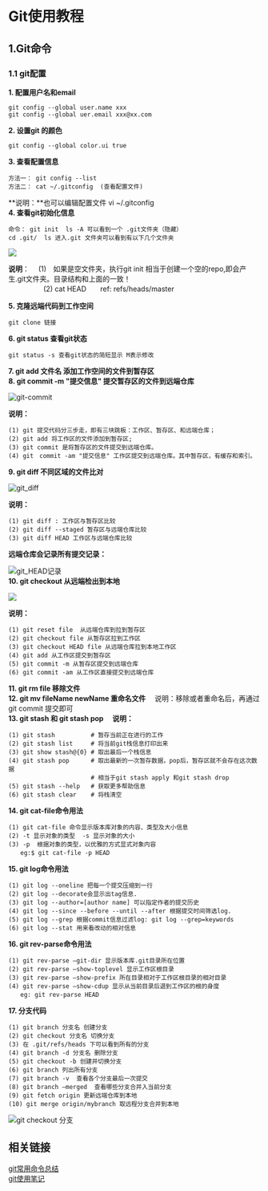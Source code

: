# Git使用教程 #
## 1.Git命令 ##
### 1.1 git配置 ###
**1. 配置用户名和email**   

	git config --global user.name xxx  
	git config --global uer.email xxx@xx.com  
**2. 设置git 的颜色**  

	git config --global color.ui true  
**3. 查看配置信息**  

	方法一： git config --list  
	方法二： cat ~/.gitconfig  (查看配置文件)  
**说明：**也可以编辑配置文件 vi ~/.gitconfig  
**4. 查看git初始化信息**  

	命令： git init  ls -A 可以看到一个 .git文件夹（隐藏）
	cd .git/  ls 进入.git 文件夹可以看到有以下几个文件夹  

![](http://t1.aixinxi.net/o_1c7614i50sj2bjt1mai1atmu1a.jpg-j.jpg)  

**说明**：
　(1)　如果是空文件夹，执行git init 相当于创建一个空的repo,即会产生.git文件夹。目录结构和上面的一致！  
　　　　　(2) cat HEAD　　ref: refs/heads/master
  
**5. 克隆远端代码到工作空间**   

	git clone 链接  
**6. git status 查看git状态**   

	git status -s 查看git状态的简短显示 M表示修改   
**7. git add 文件名  添加工作空间的文件到暂存区**    
**8. git commit -m "提交信息" 提交暂存区的文件到远端仓库**  

![git-commit](http://t1.aixinxi.net/o_1c765svjlorncqa1rjg1uqh19gna.png-j.jpg)  

**说明：**  
 
	(1) git 提交代码分三步走，即有三块跳板：工作区、暂存区、和远端仓库；
	(2) git add 将工作区的文件添加到暂存区;
	(3) git commit 是将暂存区的文件提交到远端仓库。
	(4) git　commit -am "提交信息" 工作区提交到远端仓库。其中暂存区，有缓存和索引。  
**9. git diff 不同区域的文件比对**  

![git_diff](http://t1.aixinxi.net/o_1c76dp70v4lpoh61f16o1v4o5a.png-j.jpg)  

**说明：**   

	(1) git diff : 工作区与暂存区比较  
	(2) git diff --staged 暂存区与远端仓库比较  
	(3) git diff HEAD 工作区与远端仓库比较  
 **远端仓库会记录所有提交记录：**   

![git_HEAD记录](http://t1.aixinxi.net/o_1c76p9stv88tp212cd3d4o28a.png-j.jpg)  
**10. git checkout 从远端检出到本地** 
 
![](http://t1.aixinxi.net/o_1c76h1op1gva7r31439129h17dma.png-j.jpg)  

**说明：**  

	(1) git reset file  从远端仓库到拉到暂存区
	(2) git checkout file 从暂存区拉到工作区
	(3) git checkout HEAD file 从远端仓库拉到本地工作区
	(4) git add 从工作区提交到暂存区
	(5) git commit -m 从暂存区提交到远端仓库
	(6) git commit -am 从工作区直接提交到远端仓库
**11. git rm file 移除文件**  
**12. git mv fileName newName 重命名文件**
　说明：移除或者重命名后，再通过git commit 提交即可  
**13. git stash 和 git stash pop**　
**说明：**  

	(1) git stash          # 暂存当前正在进行的工作
	(2) git stash list     # 将当前git栈信息打印出来
	(3) git show stash@{0} # 取出最后一个栈信息 
	(4) git stash pop      # 取出最新的一次暂存数据，pop后，暂存区就不会存在这次数据 
						   # 相当于git stash apply 和git stash drop
	(5) git stash --help   # 获取更多帮助信息 
	(6) git stash clear    # 将栈清空
**14. git cat-file命令用法**  

	(1) git cat-file 命令显示版本库对象的内容、类型及大小信息
	(2) -t 显示对象的类型  -s 显示对象的大小  
	(3) -p  根据对象的类型，以优雅的方式显式对象内容
	　　eg:$ git cat-file -p HEAD　　
**15. git log命令用法**  

	(1) git log --oneline 把每一个提交压缩到一行
	(2) git log --decorate会显示出tag信息.
	(3) git log --author=[author name] 可以指定作者的提交历史
	(4) git log --since --before --until --after 根据提交时间筛选log.
	(5) git log --grep 根据commit信息过滤log: git log --grep=keywords
	(6) git log --stat 用来看改动的相对信息
**16. git rev-parse命令用法**  

	(1) git rev-parse –git-dir 显示版本库.git目录所在位置
	(2) git rev-parse –show-toplevel 显示工作区根目录
	(3) git rev-parse –show-prefix 所在目录相对于工作区根目录的相对目录
	(4) git rev-parse –show-cdup 显示从当前目录后退到工作区的根的身度
	　　eg: git rev-parse HEAD
**17. 分支代码**
	
	(1) git branch 分支名 创建分支
	(2) git checkout 分支名 切换分支
	(3) 在 .git/refs/heads 下可以看到所有的分支
	(4) git branch -d 分支名 删除分支
	(5) git checkout -b 创建并切换分支
	(6) git branch 列出所有分支
	(7) git branch -v  查看各个分支最后一次提交
	(8) git branch –merged  查看哪些分支合并入当前分支
	(9) git fetch origin 更新远端仓库到本地
	(10) git merge origin/mybranch 取远程分支合并到本地
![git checkout 分支](http://t1.aixinxi.net/o_1c76pt1dki44p3rfd91gso1vtra.png-j.jpg)
## 相关链接 ##
[git常用命令总结](https://www.cnblogs.com/mengdd/p/4153773.html)  
[git使用笔记](https://www.cnblogs.com/xiaodi-js/p/5258195.html)

















